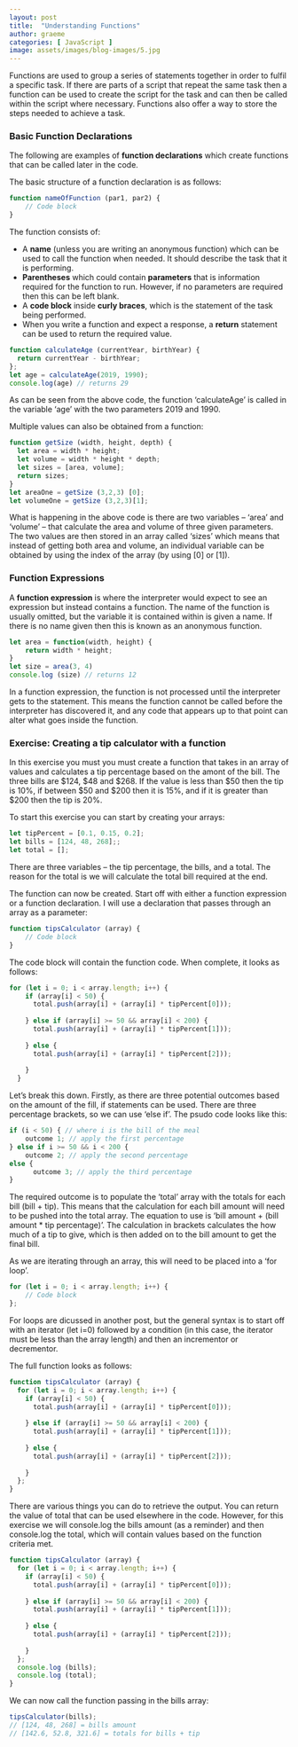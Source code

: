 ```yaml
---
layout: post
title:  "Understanding Functions"
author: graeme
categories: [ JavaScript ]
image: assets/images/blog-images/5.jpg
---
```


Functions are used to group a series of statements together in order to fulfil a specific task. If there are parts of a script that repeat the same task then a function can be used to create the script for the task and can then be called within the script where necessary. Functions also offer a way to store the steps needed to achieve a task.

### Basic Function Declarations

The following are examples of **function declarations** which create functions that can be called later in the code.

The basic structure of a function declaration is as follows:

```js
function nameOfFunction (par1, par2) {
    // Code block
}
```

The function consists of:

* A **name** (unless you are writing an anonymous function) which can be used to call the function when needed. It should describe the task that it is performing.
* **Parentheses** which could contain **parameters** that is information required for the function to run. However, if no parameters are required then this can be left blank.
* A **code block** inside **curly braces**, which is the statement of the task being performed.
* When you write a function and expect a response, a **return** statement can be used to return the required value.

```js
function calculateAge (currentYear, birthYear) {
  return currentYear - birthYear;
};
let age = calculateAge(2019, 1990);
console.log(age) // returns 29
```

As can be seen from the above code, the function ‘calculateAge’ is called in the variable ‘age’ with the two parameters 2019 and 1990.

Multiple values can also be obtained from a function:

```js
function getSize (width, height, depth) {
  let area = width * height;
  let volume = width * height * depth;
  let sizes = [area, volume];
  return sizes;
}
let areaOne = getSize (3,2,3) [0];
let volumeOne = getSize (3,2,3)[1];
```

What is happening in the above code is there are two variables – ‘area’ and ‘volume’ – that calculate the area and volume of three given parameters. The two values are then stored in an array called ‘sizes’ which means that instead of getting both area and volume, an individual variable can be obtained by using the index of the array (by using [0] or [1]).

### Function Expressions

A **function expression** is where the interpreter would expect to see an expression but instead contains a function. The name of the function is usually omitted, but the variable it is contained within is given a name. If there is no name given then this is known as an anonymous function.

```js
let area = function(width, height) {
    return width * height;
}
let size = area(3, 4)
console.log (size) // returns 12
```

In a function expression, the function is not processed until the interpreter gets to the statement. This means the function cannot be called before the interpreter has discovered it, and any code that appears up to that point can alter what goes inside the function.

### Exercise:  Creating a tip calculator with a function

In this exercise you must you must create a function that takes in an array of values and calculates a tip percentage based on the amont of the bill. The three bills are $124, $48 and $268. If the value is less than $50 then the tip is 10%, if between $50 and $200 then it is 15%, and if it is greater than $200 then the tip is 20%.

To start this exercise you can start by creating your arrays:

```js
let tipPercent = [0.1, 0.15, 0.2];
let bills = [124, 48, 268];;
let total = [];
```

There are three variables – the tip percentage, the bills, and a total. The reason for the total is we will calculate the total bill required at the end.

The function can now be created. Start off with either a function expression or a function declaration. I will use a declaration that passes through an array as a parameter:

```js
function tipsCalculator (array) {
    // Code block
}
```

The code block will contain the function code. When complete, it looks as follows:

```js
for (let i = 0; i < array.length; i++) {
    if (array[i] < 50) {
      total.push(array[i] + (array[i] * tipPercent[0]));
  
    } else if (array[i] >= 50 && array[i] < 200) {
      total.push(array[i] + (array[i] * tipPercent[1]));
      
    } else {
      total.push(array[i] + (array[i] * tipPercent[2]));
  
    }
  }
```

Let’s break this down. Firstly, as there are three potential outcomes based on the amount of the fill, if statements can be used. There are three percentage brackets, so we can use ‘else if’. The psudo code looks like this:

```js
if (i < 50) { // where i is the bill of the meal
    outcome 1; // apply the first percentage
} else if i >= 50 && i < 200 {
    outcome 2; // apply the second percentage
else {
      outcome 3; // apply the third percentage
}
```

The required outcome is to populate the ‘total’ array with the totals for each bill (bill + tip). This means that the calculation for each bill amount will need to be pushed into the total array. The equation to use is ‘bill amount + (bill amount * tip percentage)’. The calculation in brackets calculates the how much of a tip to give, which is then added on to the bill amount to get the final bill.

As we are iterating through an array, this will need to be placed into a ‘for loop’.

```js
for (let i = 0; i < array.length; i++) {
    // Code block
};
```

For loops are dicussed in another post, but the general syntax is to start off with an iterator (let i=0) followed by a condition (in this case, the iterator must be less than the array length) and then an incrementor or decrementor.

The full function looks as follows:

```js
function tipsCalculator (array) {
  for (let i = 0; i < array.length; i++) {
    if (array[i] < 50) {
      total.push(array[i] + (array[i] * tipPercent[0]));
  
    } else if (array[i] >= 50 && array[i] < 200) {
      total.push(array[i] + (array[i] * tipPercent[1]));
      
    } else {
      total.push(array[i] + (array[i] * tipPercent[2]));
  
    }
  };
}
```

There are various things you can do to retrieve the output. You can return the value of total that can be used elsewhere in the code. However, for this exercise we will console.log the bills amount (as a reminder) and then console.log the total, which will contain values based on the function criteria met.

```js
function tipsCalculator (array) {
  for (let i = 0; i < array.length; i++) {
    if (array[i] < 50) {
      total.push(array[i] + (array[i] * tipPercent[0]));
  
    } else if (array[i] >= 50 && array[i] < 200) {
      total.push(array[i] + (array[i] * tipPercent[1]));
      
    } else {
      total.push(array[i] + (array[i] * tipPercent[2]));
  
    }
  };
  console.log (bills);
  console.log (total);
}
```

We can now call the function passing in the bills array:

```js
tipsCalculator(bills);
// [124, 48, 268] = bills amount
// [142.6, 52.8, 321.6] = totals for bills + tip
```